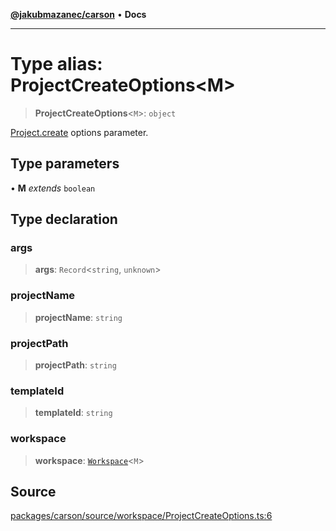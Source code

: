 [**@jakubmazanec/carson**](../README.md) • **Docs**

---

# Type alias: ProjectCreateOptions\<M\>

> **ProjectCreateOptions**\<`M`\>: `object`

[Project.create](../classes/Project.md#create) options parameter.

## Type parameters

• **M** _extends_ `boolean`

## Type declaration

### args

> **args**: `Record`\<`string`, `unknown`\>

### projectName

> **projectName**: `string`

### projectPath

> **projectPath**: `string`

### templateId

> **templateId**: `string`

### workspace

> **workspace**: [`Workspace`](../classes/Workspace.md)\<`M`\>

## Source

[packages/carson/source/workspace/ProjectCreateOptions.ts:6](https://github.com/jakubmazanec/js-tools/blob/7be96c9bc335915647cfe729050b17fe2580309a/packages/carson/source/workspace/ProjectCreateOptions.ts#L6)

